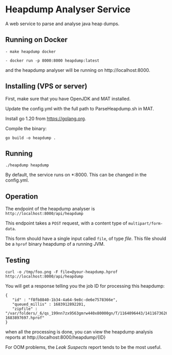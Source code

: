 # Heapdump Analyser Service

A web service to parse and analyse java heap dumps.

## Running on Docker

	- make heapdump docker

	- docker run -p 8000:8000 heapdump:latest

and the heapdump analyser will be running on http://localhost:8000.


## Installing (VPS or server)
First, make sure that you have OpenJDK and MAT installed.

Update the config.yml with the full path to ParseHeapdump.sh in MAT.

Install go 1.20 from https://golang.org.

Compile the binary:

`go build -o heapdump .`

## Running

`./heapdump heapdump`

By default, the service runs on *:8000.  This can be changed in the config.yml.

## Operation

The endpoint of the heapdump analyser is `http://localhost:8000/api/heapdump`

This endpoint takes a `POST` request, with a content type of `multipart/form-data`.

This form should have a single input called `file`, of type *file*.  This file should be a `hprof` binary heapdump of a running JVM.

## Testing

`curl -o /tmp/foo.png -F file=@your-heapdump.hprof http://localhost:8000/api/heapdump` 

You will get a response telling you the job ID for processing this heapdump:

```
{
   "id" : "f8fb8840-1b34-4a64-9e8c-de6e7578366e",
   "queued_millis" : 1683912892201,
   "zipfile" : "/var/folders/_6/qs_199nn7zx9563gmrw440x80000gn/T/1164096443/1411673626-1683897697.hprof"
}
```

when all the processing is done, you can view the heapdump analysis reports at http://localhost:8000/heapdump/{ID}

For OOM problems, the *Leak Suspects* report tends to be the most useful.
